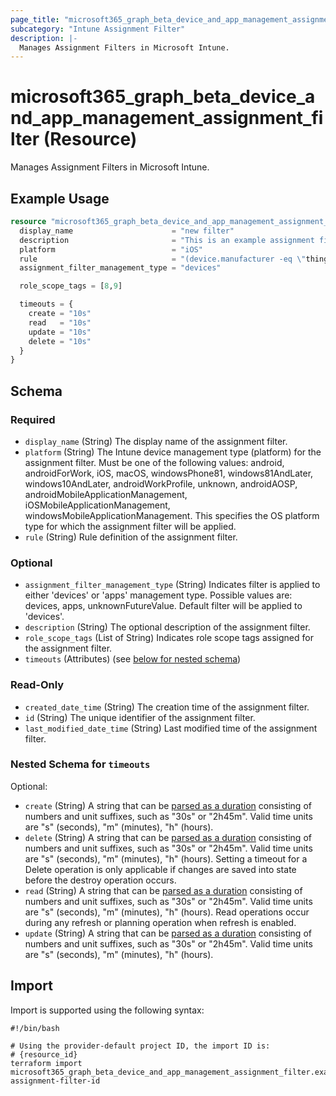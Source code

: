 ```yaml
---
page_title: "microsoft365_graph_beta_device_and_app_management_assignment_filter Resource - terraform-provider-microsoft365"
subcategory: "Intune Assignment Filter"
description: |-
  Manages Assignment Filters in Microsoft Intune.
---
```


# microsoft365_graph_beta_device_and_app_management_assignment_filter (Resource)

Manages Assignment Filters in Microsoft Intune.

## Example Usage

```terraform
resource "microsoft365_graph_beta_device_and_app_management_assignment_filter" "example" {
  display_name                      = "new filter"
  description                       = "This is an example assignment filter"
  platform                          = "iOS" 
  rule                              = "(device.manufacturer -eq \"thing\")"
  assignment_filter_management_type = "devices"

  role_scope_tags = [8,9]

  timeouts = {
    create = "10s"
    read   = "10s"
    update = "10s"
    delete = "10s"
  }
}
```

<!-- schema generated by tfplugindocs -->
## Schema

### Required

- `display_name` (String) The display name of the assignment filter.
- `platform` (String) The Intune device management type (platform) for the assignment filter. Must be one of the following values: android, androidForWork, iOS, macOS, windowsPhone81, windows81AndLater, windows10AndLater, androidWorkProfile, unknown, androidAOSP, androidMobileApplicationManagement, iOSMobileApplicationManagement, windowsMobileApplicationManagement. This specifies the OS platform type for which the assignment filter will be applied.
- `rule` (String) Rule definition of the assignment filter.

### Optional

- `assignment_filter_management_type` (String) Indicates filter is applied to either 'devices' or 'apps' management type. Possible values are: devices, apps, unknownFutureValue. Default filter will be applied to 'devices'.
- `description` (String) The optional description of the assignment filter.
- `role_scope_tags` (List of String) Indicates role scope tags assigned for the assignment filter.
- `timeouts` (Attributes) (see [below for nested schema](#nestedatt--timeouts))

### Read-Only

- `created_date_time` (String) The creation time of the assignment filter.
- `id` (String) The unique identifier of the assignment filter.
- `last_modified_date_time` (String) Last modified time of the assignment filter.

<a id="nestedatt--timeouts"></a>
### Nested Schema for `timeouts`

Optional:

- `create` (String) A string that can be [parsed as a duration](https://pkg.go.dev/time#ParseDuration) consisting of numbers and unit suffixes, such as "30s" or "2h45m". Valid time units are "s" (seconds), "m" (minutes), "h" (hours).
- `delete` (String) A string that can be [parsed as a duration](https://pkg.go.dev/time#ParseDuration) consisting of numbers and unit suffixes, such as "30s" or "2h45m". Valid time units are "s" (seconds), "m" (minutes), "h" (hours). Setting a timeout for a Delete operation is only applicable if changes are saved into state before the destroy operation occurs.
- `read` (String) A string that can be [parsed as a duration](https://pkg.go.dev/time#ParseDuration) consisting of numbers and unit suffixes, such as "30s" or "2h45m". Valid time units are "s" (seconds), "m" (minutes), "h" (hours). Read operations occur during any refresh or planning operation when refresh is enabled.
- `update` (String) A string that can be [parsed as a duration](https://pkg.go.dev/time#ParseDuration) consisting of numbers and unit suffixes, such as "30s" or "2h45m". Valid time units are "s" (seconds), "m" (minutes), "h" (hours).

## Import

Import is supported using the following syntax:

```shell
#!/bin/bash

# Using the provider-default project ID, the import ID is:
# {resource_id}
terraform import microsoft365_graph_beta_device_and_app_management_assignment_filter.example assignment-filter-id
```